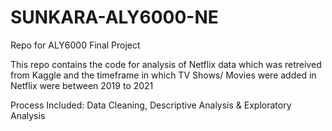 # SUNKARA-ALY6000-NE
Repo for ALY6000 Final Project

This repo contains the code for analysis of Netflix data which was retreived from Kaggle and the timeframe 
in which TV Shows/ Movies were added in Netflix were between 2019 to 2021

Process Included:
Data Cleaning,
Descriptive Analysis &
Exploratory Analysis
